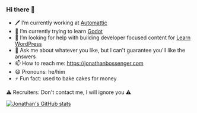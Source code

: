 ### Hi there 👋

- 🖊 I’m currently working at [Automattic](https://automattic.com/)
- 🌱 I’m currently trying to learn [Godot](https://godotengine.org/)
- 🤔 I’m looking for help with building developer focused content for [Learn WordPress](https://learn.wordpress.org/)
- 💬 Ask me about whatever you like, but I can't guarantee you'll like the answers
- 📫 How to reach me: https://jonathanbossenger.com
- 😄 Pronouns: he/him
- ⚡ Fun fact: used to bake cakes for money

⚠️ Recruiters: Don't contact me, I will ignore you ⚠️

[![Jonathan's GitHub stats](https://github-readme-stats.vercel.app/api?username=jonathanbossenger)](https://github.com/anuraghazra/github-readme-stats)

<!--
**jonathanbossenger/jonathanbossenger** is a ✨ _special_ ✨ repository because its `README.md` (this file) appears on your GitHub profile.
-->
